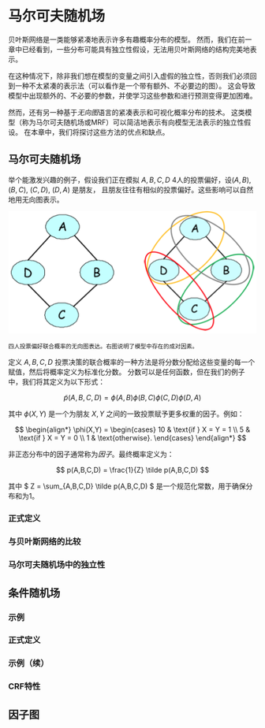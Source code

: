 # 马尔可夫随机场

贝叶斯网络是一类能够紧凑地表示许多有趣概率分布的模型。
然而，我们在前一章中已经看到，一些分布可能具有独立性假设，无法用贝叶斯网络的结构完美地表示。

在这种情况下，除非我们想在模型的变量之间引入虚假的独立性，否则我们必须回到一种不太紧凑的表示法（可以看作是一个带有额外、不必要边的图）。
这会导致模型中出现额外的、不必要的参数，并使学习这些参数和进行预测变得更加困难。

然而，还有另一种基于*无向图*语言的紧凑表示和可视化概率分布的技术。
这类模型（称为马尔可夫随机场或MRF）可以简洁地表示有向模型无法表示的独立性假设。
在本章中，我们将探讨这些方法的优点和缺点。

## 马尔可夫随机场

举个能激发兴趣的例子，假设我们正在模拟 $A,B,C,D$ 4人的投票偏好，设$(A,B)$, $(B,C)$, $(C,D)$, $(D,A)$ 是朋友，
且朋友往往有相似的投票偏好。这些影响可以自然地用无向图表示。

![](../_media/img/mrf.png)

<small>四人投票偏好联合概率的无向图表达。右图说明了模型中存在的成对因素。</small>

定义 $A,B,C,D$ 投票决策的联合概率的一种方法是将分数分配给这些变量的每一个赋值，然后将概率定义为标准化分数。
分数可以是任何函数，但在我们的例子中，我们将其定义为以下形式：

$$ \tilde p(A,B,C,D) = \phi(A,B)\phi(B,C)\phi(C,D)\phi(D,A) $$

其中 $\phi(X,Y)$ 是一个为朋友 $X,Y$ 之间的一致投票赋予更多权重的因子。例如：

$$
\begin{align*}
\phi(X,Y) =
\begin{cases}
10 & \text{if } X = Y = 1 \\
5  & \text{if } X = Y = 0 \\
1  & \text{otherwise}.
\end{cases}
\end{align*}
$$

非正态分布中的因子通常称为*因子*。最终概率定义为：

$$ p(A,B,C,D) = \frac{1}{Z} \tilde p(A,B,C,D) $$

其中 $ Z = \sum_{A,B,C,D} \tilde p(A,B,C,D) $ 是一个规范化常数，用于确保分布和为1。

### 正式定义

### 与贝叶斯网络的比较

### 马尔可夫随机场中的独立性

## 条件随机场

### 示例

### 正式定义

### 示例（续）

### CRF特性

## 因子图

